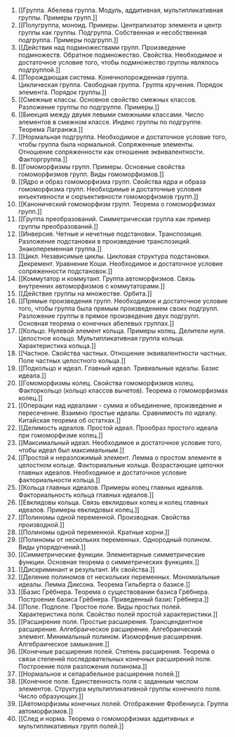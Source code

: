 1. [[Группа. Абелева группа. Модуль, аддитивная, мультипликативная группы. Примеры групп.]]
2. [[Полугруппа, моноид. Примеры. Централизатор элемента и центр группы как группы. Подгруппа. Собственная и несобственная подгруппа. Примеры подгрупп.]]
3. [[Действия над подмножествами групп. Произведение подмножеств. Обратное подмножество. Свойства. Необходимое и достаточное условие того, чтобы подмножество группы являлось подгруппой.]]
4. [[Порождающая система. Конечнопорожденная группа. Циклическая группа. Свободная группа. Группа кручения. Порядок элемента. Порядок группы.]]
5. [[Смежные классы. Основное свойство смежных классов. Разложение группы по подгруппе. Примеры.]]
6. [[Биекция между двумя левыми смежными классами. Число элементов в смежном классе. Индекс группы по подгруппе. Теорема Лагранжа.]]
7. [[Нормальная подгруппа. Необходимое и достаточное условие того, чтобы группа была нормальной. Сопряженные элементы. Отношение сопряженности как отношение эквивалентности. Факторгруппа.]]
8. [[Гомоморфизмы групп. Примеры. Основные свойства гомоморфизмов групп. Виды гомоморфизмов.]]
9. [[Ядро и образ гомоморфизма групп. Свойства ядра и образа гомоморфизма групп. Необходимые и достаточные условия инъективности и сюръективности гомоморфизмов групп.]]
10. [[Канонический гомоморфизм групп. Теорема о гомоморфизмах групп.]]
11. [[Группа преобразований. Симметрическая группа как пример группы преобразований.]]
12. [[Инверсия. Четные и нечетные подстановки. Транспозиция. Разложение подстановки в произведение транспозиций. Знакопеременная группа.]]
13. [[Цикл. Независимые циклы. Цикловая структура подстановки. Декремент. Уравнение Коши. Необходимое и достаточное условие сопряженности подстановок.]]
14. [[Коммутатор и коммутант. Группа автоморфизмов. Связь внутренних автоморфизмов с коммутаторами.]]
15. [[Действие группы на множестве. Орбита.]]
16. [[Прямые произведения групп. Необходимое и достаточное условие того, чтобы группа была прямым произведением своих подгрупп. Разложение группы в прямое произведение двух подгрупп. Основная теорема о конечных абелевых группах.]]
17. [[Кольцо. Нулевой элемент кольца. Примеры колец. Делители нуля. Целостное кольцо. Мультипликативная группа кольца. Характеристика кольца.]]
18. [[Частное. Свойства частных. Отношение эквивалентности частных. Поле частных целостного кольца.]]
19. [[Подкольцо и идеал. Главный идеал. Тривиальные идеалы. Базис идеала.]]
20. [[Гомоморфизмы колец. Свойства гомоморфизмов колец. Факторкольцо (кольцо классов вычетов). Теорема о гомоморфизмах колец.]]
21. [[Операции над идеалами - сумма и объединение, произведение и пересечение. Взаимно простые идеалы. Сравнимость по идеалу. Китайская теорема об остатках.]]
22. [[Делимость идеалов. Простой идеал. Прообраз простого идеала при гомоморфизме колец.]]
23. [[Максимальный идеал. Необходимое и достаточное условие того, чтобы идеал был максимальным.]]
24. [[Простой и неразложимый элемент. Лемма о простом элементе в целостном кольце. Факториальные кольца. Возрастающие цепочки главных идеалов. Необходимое и достаточное условие факториальности кольца.]]
25. [[Кольца главных идеалов. Примеры колец главных идеалов. Факториальность кольца главных идеалов.]]
26. [[Евклидовы кольца. Связь евклидовых колец и колец главных идеалов. Примеры евклидовых колец.]]
27. [[Полиномы одной переменной. Производная. Свойства производной.]]
28. [[Полиномы одной переменной. Кратные корни.]]
29. [[Полиномы от нескольких переменных. Однородный полином. Виды упорядочений.]]
30. [[Симметрические функции. Элементарные симметрические функции. Основная теорема о симметрических функциях.]]
31. [[Дискриминант и результант. Их свойства.]]
32. [[Деление полиномов от нескольких переменных. Мономиальные идеалы. Лемма Диксона. Теорема Гильберта о базисе.]]
33. [[Базис Грёбнера. Теорема о существовании базиса Грёбнера. Построение базиса Грёбнера. Приведенный базис Грёбнера.]]
34. [[Поле. Подполе. Простое поле. Виды простых полей. Характеристика поля. Свойство полей простой характеристики.]]
35. [[Расширение поля. Простые расширения. Трансцендентное расширение. Алгебраическое расширение. Алгебраический элемент. Минимальный полином. Изоморфные расширения. Алгебраическое замыкание.]]
36. [[Конечные расширения полей. Степень расширения. Теорема о связи степеней последовательных конечных расширений поля. Построение поля разложения полинома.]]
37. [[Нормальное и сепарабельное расширения полей.]]
38. [[Конечное поле. Единственность поля с заданным числом элементов. Структура мультипликативной группы конечного поля. Число образующих.]]
39. [[Автоморфизмы конечных полей. Отображение Фробениуса. Группа автоморфизмов.]]
40. [[След и норма. Теорема о гомоморфизмах аддитивных и мультипликативных групп полей.]]
